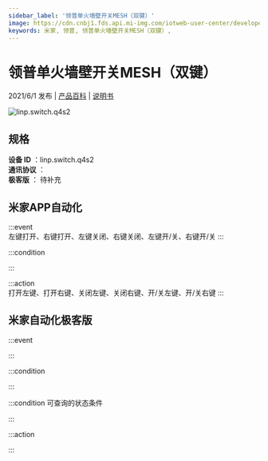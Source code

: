 ```yaml
---
sidebar_label: '领普单火墙壁开关MESH（双键）'
image: https://cdn.cnbj1.fds.api.mi-img.com/iotweb-user-center/developer_1679047905474cLuL5l0y.png?GalaxyAccessKeyId=AKVGLQWBOVIRQ3XLEW&Expires=9223372036854775807&Signature=kgsk0Xfa2MqQATSjkPkXF7cXHuY=
keywords: 米家, 领普, 领普单火墙壁开关MESH（双键）, 
---
```

# 领普单火墙壁开关MESH（双键）

2021/6/1 发布 | [产品百科](https://home.mi.com/webapp/content/baike/product/index.html?model=linp.switch.q4s2/) | [说明书](https://home.mi.com/views/introduction.html?model=linp.switch.q4s2&region=cn)

![linp.switch.q4s2](https://cdn.cnbj1.fds.api.mi-img.com/iotweb-user-center/developer_1679047905474cLuL5l0y.png?GalaxyAccessKeyId=AKVGLQWBOVIRQ3XLEW&Expires=9223372036854775807&Signature=kgsk0Xfa2MqQATSjkPkXF7cXHuY=)

## 规格  
> 
**设备 ID** ：linp.switch.q4s2  
**通讯协议** ：  
**极客版**  ： 待补充 


## 米家APP自动化  

:::event  
左键打开、右键打开、左键关闭、右键关闭、左键开/关、右键开/关
:::

:::condition  

:::

:::action   
打开左键、打开右键、关闭左键、关闭右键、开/关左键、开/关右键
:::

## 米家自动化极客版  

:::event  

:::

:::condition  

:::

:::condition 可查询的状态条件  

:::

:::action  

:::

        
